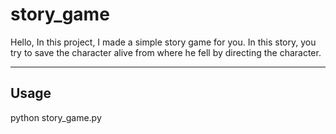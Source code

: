 # story_game
Hello, In this project, I made a simple story game for you. In this story, you try to save the character alive from where he fell by directing the character.
<hr>
<h2>Usage</h2>
python story_game.py
